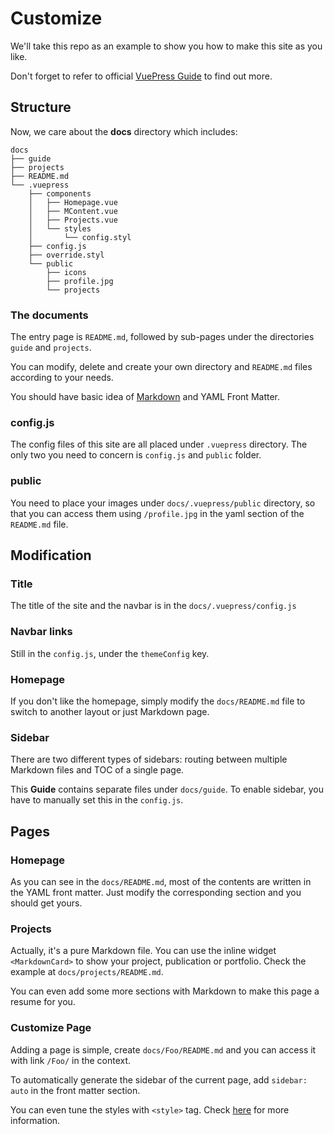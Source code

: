 # Customize

We'll take this repo as an example to show you how to make this site as you like.

Don't forget to refer to official [VuePress Guide](https://vuepress.vuejs.org/guide/) to find out more.

## Structure

Now, we care about the **docs** directory which includes:

```
docs
├── guide
├── projects
├── README.md
└── .vuepress
    ├── components
    │   ├── Homepage.vue
    │   ├── MContent.vue
    │   ├── Projects.vue
    │   └── styles
    │       └── config.styl
    ├── config.js
    ├── override.styl
    └── public
        ├── icons
        ├── profile.jpg
        └── projects
```

### The documents

The entry page is `README.md`, followed by sub-pages under the directories `guide` and `projects`.

You can modify, delete and create your own directory and `README.md` files according to your needs.

You should have basic idea of [Markdown](https://guides.github.com/features/mastering-markdown/) and YAML Front Matter.

### config.js

The config files of this site are all placed under `.vuepress` directory. The only two you need to concern is `config.js` and `public` folder.

### public

You need to place your images under `docs/.vuepress/public` directory, so that you can access them using `/profile.jpg` in the yaml section of the `README.md` file.

## Modification

### Title

The title of the site and the navbar is in the `docs/.vuepress/config.js`

### Navbar links

Still in the `config.js`, under the `themeConfig` key.

### Homepage

If you don't like the homepage, simply modify the `docs/README.md` file to switch to another layout or just Markdown page.

### Sidebar

There are two different types of sidebars: routing between multiple Markdown files and TOC of a single page.

This **Guide** contains separate files under `docs/guide`. To enable sidebar, you have to manually set this in the `config.js`.

## Pages

### Homepage

As you can see in the `docs/README.md`, most of the contents are written in the YAML front matter. Just modify the corresponding section and you should get yours.

### Projects

Actually, it's a pure Markdown file. You can use the inline widget `<MarkdownCard>` to show your project, publication or portfolio. Check the example at `docs/projects/README.md`.

You can even add some more sections with Markdown to make this page a resume for you.

### Customize Page

Adding a page is simple, create `docs/Foo/README.md` and you can access it with link `/Foo/` in the context.

To automatically generate the sidebar of the current page, add `sidebar: auto` in the front matter section.

You can even tune the styles with `<style>` tag. Check [here](https://vuepress.vuejs.org/guide/using-vue.html#using-pre-processors) for more information.